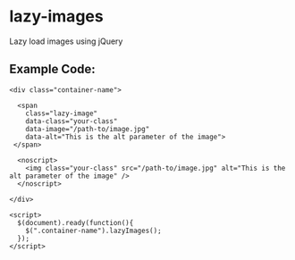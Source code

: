 # lazy-images

Lazy load images using jQuery 

Example Code:
-----------------------

    <div class="container-name">
  
      <span 
        class="lazy-image" 
        data-class="your-class" 
        data-image="/path-to/image.jpg" 
        data-alt="This is the alt parameter of the image">
     </span>
 
      <noscript>
        <img class="your-class" src="/path-to/image.jpg" alt="This is the alt parameter of the image" />
      </noscript>

    </div>
    
    <script>
      $(document).ready(function(){
        $(".container-name").lazyImages(); 
      });
    </script>

